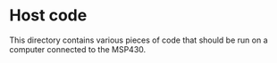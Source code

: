 # Host code

This directory contains various pieces of code that should be run on a computer connected to the MSP430.
